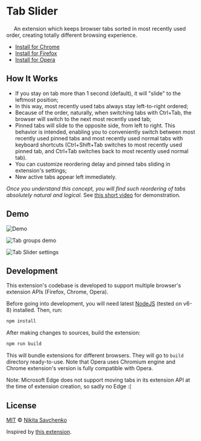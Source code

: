 # Tab Slider

<img src="src/img/logo-128.png" width=16 vertical-align=bottom/> An extension which keeps browser 
tabs sorted in most recently used order, creating totally different browsing experience.

+ [Install for Chrome](https://chrome.google.com/webstore/detail/nobaaibkcalggmjnjhnlmmcldllpogjp/)
+ [Install for Firefox](https://addons.mozilla.org/firefox/addon/tab-slider/)
+ [Install for Opera](https://addons.opera.com/en/extensions/details/tab-slider/)

How It Works
------------

+ If you stay on tab more than 1 second (default), it will "slide" to the leftmost position;
+ In this way, most recently used tabs always stay left-to-right ordered;
+ Because of the order, naturally, when switching tabs with Ctrl+Tab, the browser will switch to the next most recently used tab;
+ Pinned tabs will slide to the opposite side, from left to right. This behavior is intended, enabling you to conveniently switch between most recently used pinned tabs and most recently used normal tabs with keyboard shortcuts (Ctrl+Shift+Tab switches to most recently used pinned tab, and Ctrl+Tab switches back to most recently used normal tab).
+ You can customize reordering delay and pinned tabs sliding in extension's settings;
+ New active tabs appear left immediately.

*Once you understand this concept, you will find such reordering of tabs absolutely natural and 
logical.* See [this short video](https://youtu.be/X_P4QmVbLdE) for demonstration.

Demo
----

![Demo](etc/demo.gif "Demo")

![Tab groups demo](https://user-images.githubusercontent.com/4989256/97109943-ec6c3f80-16de-11eb-8565-0257eaf1b233.gif)

![Tab Slider settings](https://user-images.githubusercontent.com/4989256/97105776-414f8c00-16c6-11eb-8a85-441c6d575183.png)

Development
-----------

This extension's codebase is developed to support multiple browser's extension APIs (Firefox, 
Chrome, Opera).

Before going into development, you will need latest [NodeJS](https://nodejs.org) (tested on v6-8)
installed. Then, run:

```bash
npm install
```

After making changes to sources, build the extension:

```bash
npm run build
```

This will bundle extensions for different browsers. They will go to `build` directory ready-to-use.
Note that Opera uses Chromium engine and Chrome extension's version is fully compatible with Opera.

Note: Microsoft Edge does not support moving tabs in its extension API at the time of extension 
creation, so sadly no Edge :(

License
-------

[MIT](license) © [Nikita Savchenko](https://nikita.tk)

Inspired by [this extension](https://chrome.google.com/webstore/detail/tab-stack/gfpdghcockbpiokcaaagmnneioeopnnb).
